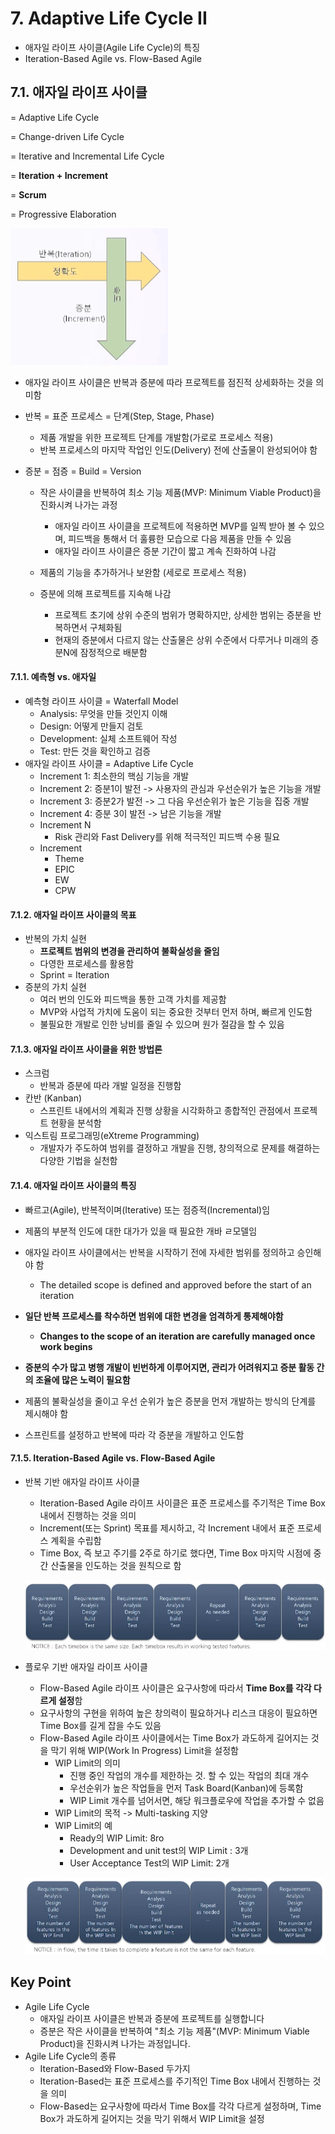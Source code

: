 # 7. Adaptive Life Cycle II

- 애자일 라이프 사이클(Agile Life Cycle)의 특징
- Iteration-Based Agile vs. Flow-Based Agile

## 7.1. 애자일 라이프 사이클

= Adaptive Life Cycle

= Change-driven Life Cycle

= Iterative and Incremental Life Cycle

= **Iteration + Increment**

= **Scrum**

= Progressive Elaboration

![image-20220214230815923](image.assets/image-20220214230815923.png)

- 애자일 라이프 사이클은 반복과 증분에 따라 프로젝트를 점진적 상세화하는 것을 의미함

- 반복 = 표준 프로세스 = 단계(Step, Stage, Phase)

  - 제품 개발을 위한 프로젝트 단계를 개발함(가로로 프로세스 적용)
  - 반복 프로세스의 마지막 작업인 인도(Delivery) 전에 산출물이 완성되어야 함

- 증분 = 점증 = Build = Version

  - 작은 사이클을 반복하여 최소 기능 제품(MVP: Minimum Viable Product)을 진화시켜 나가는 과정

    - 애자일 라이프 사이클을 프로젝트에 적용하면 MVP를 일찍 받아 볼 수 있으며, 피드백을 통해서 더 훌륭한 모습으로 다음 제품을 만들 수 있음
    - 애자일 라이프 사이클은 증분 기간이 짧고 계속 진화하여 나감

  - 제품의 기능을 추가하거나 보완함 (세로로 프로세스 적용)

  - 증분에 의해 프로젝트를 지속해 나감

    - 프로젝트 초기에 상위 수준의 범위가 명확하지만, 상세한 범위는 증분을 반복하면서 구체화됨
    - 현재의 증분에서 다르지 않는 산출물은 상위 수준에서 다루거나 미래의 증분N에 잠정적으로 배분함

    

#### 7.1.1. 예측형 vs. 애자일

- 예측형 라이프 사이클 = Waterfall Model
  - Analysis: 무엇을 만들 것인지 이해
  - Design: 어떻게 만들지 검토
  - Development: 실체 소프트웨어 작성
  - Test: 만든 것을 확인하고 검증
- 애자일 라이프 사이클 = Adaptive Life Cycle
  - Increment 1: 최소한의 핵심 기능을 개발
  - Increment 2: 증분1이 발전 -> 사용자의 관심과 우선순위가 높은 기능을 개발
  - Increment 3: 증분2가 발전 -> 그 다음 우선순위가 높은 기능을 집중 개발
  - Increment 4: 증분 3이 발전 -> 남은 기능을 개발
  - Increment N
    - Risk 관리와 Fast Delivery를 위해 적극적인 피드백 수용 필요
  - Increment
    -  Theme
      - EPIC
      - EW
      - CPW



#### 7.1.2. 애자일 라이프 사이클의 목표

- 반복의 가치 실현
  - **프로젝트 범위의 변경을 관리하여 불확실성을 줄임**
  - 다영한 프로세스를 활용함
  - Sprint = Iteration
- 증분의 가치 실현
  - 여러 번의 인도와 피드백을 통한 고객 가치를 제공함
  - MVP와 사업적 가치에 도움이 되는 중요한 것부터 먼저 하며, 빠르게 인도함
  - 불필요한 개발로 인한 낭비를 줄일 수 있으며 원가 절감을 할 수 있음



#### 7.1.3. 애자일 라이프 사이클을 위한 방법론

- 스크럼
  - 반복과 증분에 따라 개발 일정을 진행함
- 칸반 (Kanban)
  - 스프린트 내에서의 계획과 진행 상황을 시각화하고 종합적인 관점에서 프로젝트 현황을 분석함
- 익스트림 프로그래밍(eXtreme Programming)
  - 개발자가 주도하여 범위를 결정하고 개발을 진행, 창의적으로 문제를 해결하는 다양한 기법을  실천함



#### 7.1.4. 애자일 라이프 사이클의 특징

- 빠르고(Agile), 반복적이며(Iterative) 또는 점증적(Incremental)임
- 제품의 부분적 인도에 대한 대가가 있을 때 필요한 개바 ㄹ모델임
- 애자일 라이프 사이클에서는 반복을 시작하기 전에 자세한 범위를 정의하고 승인해야 함
  - The detailed scope is defined and approved before the start of an iteration
- **일단 반복 프로세스를 착수하면 범위에 대한 변경을 엄격하게 통제해야함**
  - **Changes to the scope of an iteration are carefully managed once work begins**
- **증분의 수가 많고 병행 개발이 빈번하게 이루어지면, 관리가 어려워지고 증분 활동 간의 조율에 많은 노력이 필요함**

- 제품의 불확실성을 줄이고 우선 순위가 높은 증분을 먼저 개발하는 방식의 단계를 제시해야 함
- 스프린트를 설정하고 반복에 따라 각 증분을 개발하고 인도함



#### 7.1.5. Iteration-Based Agile vs. Flow-Based Agile

- 반복 기반 애자일 라이프 사이클

  - Iteration-Based Agile 라이프 사이클은 표준 프로세스를 주기적은 Time Box 내에서 진행하는 것을 의미
  - Increment(또는 Sprint) 목표를 제시하고, 각 Increment 내에서 표준 프로세스 계획을 수립함
  - Time Box, 즉 보고 주기를 2주로 하기로 했다면, Time Box 마지막 시점에 중간 산출물을 인도하는 것을 원칙으로 함

  ![image-20220214233535281](image.assets/image-20220214233535281.png)

- 플로우 기반 애자일 라이프 사이클

  - Flow-Based Agile 라이프 사이클은 요구사항에 따라서 **Time Box를 각각 다르게 설정**함
  - 요구사항의 구현을 위하여 높은 창의력이 필요하거나 리스크 대응이 필요하면 Time Box를 길게 잡을 수도 있음
  - Flow-Based Agile 라이프 사이클에서는 Time Box가 과도하게 길어지는 것을 막기 위해 WIP(Work In Progress) Limit을 설정함
    - WIP Limit의 의미
      - 진행 중인 작업의 개수를 제한하는 것. 할 수 있는 작업의 최대 개수
      - 우선순위가 높은 작업들을 먼저 Task Board(Kanban)에 등록함
      - WIP Limit 개수를 넘어서면, 해당 워크플로우에 작업을 추가할 수 없음
    - WIP Limit의 목적 -> Multi-tasking 지양
    - WIP Limit의 예
      - Ready의 WIP Limit: 8ro
      - Development and unit test의 WIP Limit : 3개
      - User Acceptance Test의 WIP Limit: 2개

  ![image-20220214233721877](image.assets/image-20220214233721877.png)



## Key Point

- Agile Life Cycle
  - 애자일 라이프 사이클은 반복과 증분에 프로젝트를 실행합니다
  - 증분은 작은 사이클을 반복하여 "최소 기능 제품"(MVP: Minimum Viable Product)을 진화시켜 나가는 과정입니다.
- Agile Life Cycle의 종류
  - Iteration-Based와 Flow-Based 두가지
  - Iteration-Based는 표준 프로세스를 주기적인 Time Box 내에서 진행하는 것을 의미
  - Flow-Based는 요구사항에 따라서 Time Box를 각각 다르게 설정하며, Time Box가 과도하게 길어지는 것을 막기 위해서 WIP Limit을 설정